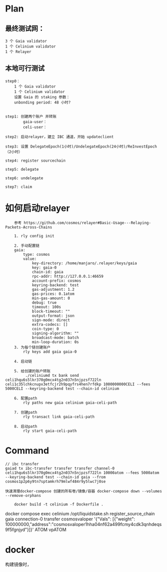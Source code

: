 # Plan
## 最终测试网：
    3 个 Gaia validator 
    1 个 Celinium validator
    1 个 Relayer 
 
## 本地可行测试
    step0：
        1 个 Gaia validator  
        1 个 Celinium validator
        设置 Gaia 的 staking 参数：
        unbonding period: 48 小时?


    step1: 创建两个账户 并转账
            gaia-user：
            celi-user：

    step2: 启动relayer，建立 IBC 通道，开始 updateclient

    step3: 设置 DelegateEpoch(1小时)/UndelegateEpoch(24小时)/ReInvestEpoch（2小时）

    step4: register sourcechain

    step5: delegate

    step6: undelegate

    step7: claim

# 如何启动relayer
```
    参考 https://github.com/cosmos/relayer#Basic-Usage---Relaying-Packets-Across-Chains

    1. rly config init

    2. 手动配置链
    gaia:
        type: cosmos
        value:
            key-directory: /home/manjaro/.relayer/keys/gaia
            key: gaia-0
            chain-id: gaia
            rpc-addr: http://127.0.0.1:46659
            account-prefix: cosmos
            keyring-backend: test
            gas-adjustment: 1.2
            gas-prices: 0.1atom
            min-gas-amount: 0
            debug: true
            timeout: 100s
            block-timeout: ""
            output-format: json
            sign-mode: direct
            extra-codecs: []
            coin-type: 0
            signing-algorithm: ""
            broadcast-mode: batch
            min-loop-duration: 0s   
    3. 为每个链创建账户
        rly keys add gaia gaia-0

    4. 启动链

    5. 给创建的账户转账
         ./celiniumd tx bank send celi1hqu6s5lkr370g0mcx4tg2n037n5njpzsf722ln celi1c35lchkcnupx3etfcjr2h9pqyfrs4hen7rfdkp 1000000000CELI --fees 5000CELI --keyring-backend test --chain-id celinium

    6. 配置path
        rly paths new gaia celinium gaia-celi-path

    7. 创建path
        rly transact link gaia-celi-path

    8. 启动path
        rly start gaia-celi-path       
```

# Command
```
// ibc transfer
gaiad tx ibc-transfer transfer transfer channel-0 celi1hqu6s5lkr370g0mcx4tg2n037n5njpzsf722ln 10000atom --fees 5000atom --keyring-backend test --chain-id gaia --from cosmos1p2p6y9tn7sptamkrh79mlwf484r9y5lwc7j0se

快速清理docker-compose 创建的所有卷/镜像/容器 docker-compose down --volumes --remove-orphans

    docker build -t celinium -f Dockerfile .
```
docker compose exec celinium /opt/liquidstake.sh register_source_chain gaia connection-0 transfer cosmosvaloper '{"Vals": [{"weight": 100000000,"address":"cosmosvaloper1hha04nf62a499fcmy4cdk3qnhdeqs9f5fgnjyd"}]}' ATOM vpATOM

# docker
构建镜像时，